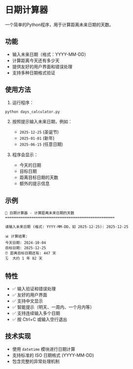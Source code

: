 # 日期计算器

一个简单的Python程序，用于计算距离未来日期的天数。

## 功能

- 输入未来日期（格式：YYYY-MM-DD）
- 计算距离今天还有多少天
- 提供友好的用户界面和错误处理
- 支持多种日期格式验证

## 使用方法

1. 运行程序：
```bash
python days_calculator.py
```

2. 按照提示输入未来日期，例如：
   - `2025-12-25` (圣诞节)
   - `2025-01-01` (新年)
   - `2025-06-15` (任意日期)

3. 程序会显示：
   - 今天的日期
   - 目标日期
   - 距离目标日期的天数
   - 额外的提示信息

## 示例

```
📅 日期计算器 - 计算距离未来日期的天数
==================================================

请输入未来日期 (格式: YYYY-MM-DD，如 2025-12-25): 2025-12-25

📊 计算结果:
今天日期: 2024-10-04
目标日期: 2025-12-25
⏰ 距离目标日期还有: 447 天
🗓️  大约 1 年 82 天
```

## 特性

- ✅ 输入验证和错误处理
- ✅ 友好的用户界面
- ✅ 支持中文显示
- ✅ 智能提示（明天、一周内、一个月内等）
- ✅ 支持连续输入多个日期
- ✅ 按 Ctrl+C 或输入空行退出

## 技术实现

- 使用 `datetime` 模块进行日期计算
- 支持标准的 ISO 日期格式 (YYYY-MM-DD)
- 包含完整的异常处理机制
